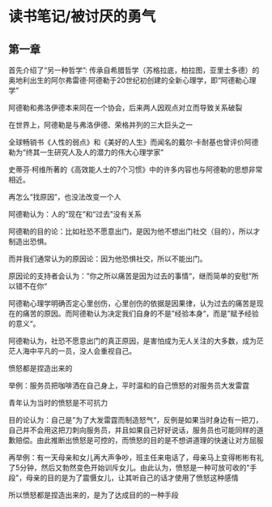 # 读书笔记/被讨厌的勇气
## 第一章

首先介绍了“另一种哲学”: 传承自希腊哲学（苏格拉底，柏拉图，亚里士多德）的奥地利出生的阿尔弗雷德·阿德勒于20世纪初创建的全新心理学，即“阿德勒心理学”

阿德勒和弗洛伊德本来同在一个协会，后来两人因观点对立而导致关系破裂

在世界上，阿德勒是与弗洛伊德、荣格并列的三大巨头之一

全球畅销书《人性的弱点》和《美好的人生》而闻名的戴尔·卡耐基也曾评价阿德勒为“终其一生研究人及人的潜力的伟大心理学家”

史蒂芬·柯维所著的《高效能人士的7个习惯》中的许多内容也与阿德勒的思想非常相近。

再怎么“找原因”，也没法改变一个人

阿德勒认为：人的“现在”和“过去”没有关系

阿德勒的目的论：比如社恐不愿意出门，是因为他不想出门社交（目的），所以才制造出恐惧。

而并我们通常认为的原因论：因为他恐惧社交，所以不能出门。

原因论的支持者会认为：”你之所以痛苦是因为过去的事情“，继而简单的安慰”所以错不在你“

阿德勒心理学明确否定心里创伤，心里创伤的依据是因果律，认为过去的痛苦是现在的痛苦的原因。而阿德勒认为决定我们自身的不是”经验本身“，而是”赋予经验的意义“。

阿德勒认为，社恐不愿意出门的真正原因，是害怕成为无人关注的大多数，成为茫茫人海中平凡的一员，没人会重视自己。

愤怒都是捏造出来的

举例：服务员把咖啡洒在自己身上，平时温和的自己愤怒的对服务员大发雷霆

青年认为当时的愤怒是不可抗力

目的论认为：自己是”为了大发雷霆而制造怒气“，反例是如果当时身边有一把刀，自己并不会用这把刀刺向服务员，并且如果自己好好说话，服务员也可能同样的道歉赔偿。由此推断出愤怒是可控的，而愤怒的目的是不想讲道理的快速让对方屈服

再举例：有一天母亲和女儿再大声争吵，班主任来电话了，母亲马上变得彬彬有礼了5分钟，然后又勃然变色开始训斥女儿。由此认为，愤怒是一种可放可收的"手段"，母亲的目的是为了震慑女儿，让其听自己的话才使用了愤怒这种感情

所以愤怒都是捏造出来的，是为了达成目的的一种手段